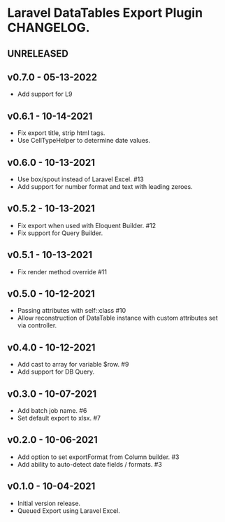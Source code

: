 # Laravel DataTables Export Plugin CHANGELOG.

## UNRELEASED

## v0.7.0 - 05-13-2022

- Add support for L9

## v0.6.1 - 10-14-2021

- Fix export title, strip html tags.
- Use CellTypeHelper to determine date values.

## v0.6.0 - 10-13-2021

- Use box/spout instead of Laravel Excel. #13
- Add support for number format and text with leading zeroes.

## v0.5.2 - 10-13-2021

- Fix export when used with Eloquent Builder. #12
- Fix support for Query Builder.

## v0.5.1 - 10-13-2021

- Fix render method override #11

## v0.5.0 - 10-12-2021

- Passing attributes with self::class #10
- Allow reconstruction of DataTable instance with custom attributes set via controller.

## v0.4.0 - 10-12-2021

- Add cast to array for variable $row. #9
- Add support for DB Query.

## v0.3.0 - 10-07-2021

- Add batch job name. #6
- Set default export to xlsx. #7

## v0.2.0 - 10-06-2021

- Add option to set exportFormat from Column builder. #3
- Add ability to auto-detect date fields / formats. #3

## v0.1.0 - 10-04-2021

- Initial version release.
- Queued Export using Laravel Excel.
